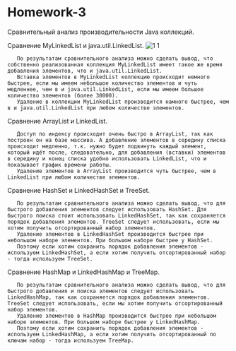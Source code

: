 # Homework-3

Сравнительный анализ производительности Java коллекций.

Сравнение MyLinkedList и java.util.LinkedList.
![1 1](https://user-images.githubusercontent.com/92428972/143219597-c1ee903f-fc2f-4ac8-a626-cf88388eff0d.PNG)

       По результатам сравнительного анализа можно сделать вывод, что собственно реализованная коллекция MyLinkedList имеет такое же время добавления элементов, что и java.util.LinkedList. 
       Вставка элементов в MyLinkedList коллекцию происходит немного быстрее, если мы имеем небольшое количество элементов и чуть медленнее, чем в и java.util.LinkedList, если мы имеем большое количество элементов (более 30000).
       Удаление в коллекции MyLinkedList производится намного быстрее, чем в и java.util.LinkedList при любом количестве элементов.
       

Сравнение ArrayList и LinkedList.

       Доступ по индексу происходит очень быстро в ArrayList, так как построен он на базе массива. А добавление элементов в середину списка происходит медленно, т.к. нужно будет подвинуть каждый элемент, который идёт после, следовательно, для добавления (вставки) элементов в середину и конец списка удобно использовать LinkedList, что и показывает график времени работы. 
       Удаление элементов в ArrayList производится чуть быстрее, чем в LinkedList при любом количестве элементов. 


Сравнение HashSet и LinkedHashSet и TreeSet.

       По результатам сравнительного анализа можно сделать вывод, что для быстрого добавления элементов следует использовать HashSet. Для быстрого поиска стоит использовать LinkedHashSet, так как сохраняется порядок добавления элементов. TreeSet следует использовать, если мы хотим получить отсортированный набор элементов. 
       Удаление элементов в LinkedHashSet производится быстрее при небольшом наборе элементов. При большом наборе быстрее у HashSet.
       Поэтому если хотим сохранить порядок добавления элементов - используем LinkedHashSet, а если хотим получить отсортированный набор - тогда используем TreeSet.


Сравнение HashMap и LinkedHashMap и TreeMap.
 
       По результатам сравнительного анализа можно сделать вывод, что для быстрого добавления и поиска элементов следует использовать LinkedHashMap, так как сохраняется порядок добавления элементов. TreeSet следует использовать, если мы хотим получить отсортированный набор элементов. 
       Удаление элементов в HashMap производится быстрее при небольшом наборе элементов. При большом наборе быстрее у LinkedHashMap.
       Поэтому если хотим сохранить порядок добавления элементов - используем LinkedHashMap, а если хотим получить отсортированный по ключам набор - тогда используем TreeMap.


      


